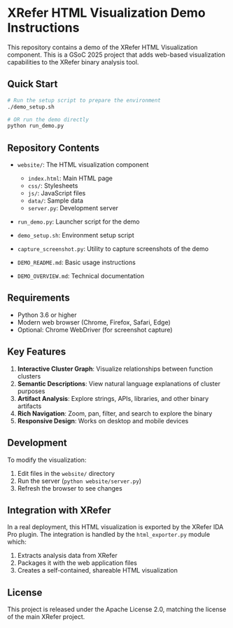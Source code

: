 # XRefer HTML Visualization Demo Instructions

This repository contains a demo of the XRefer HTML Visualization component. This is a GSoC 2025 project that adds web-based visualization capabilities to the XRefer binary analysis tool.

## Quick Start

```bash
# Run the setup script to prepare the environment
./demo_setup.sh

# OR run the demo directly
python run_demo.py
```

## Repository Contents

- `website/`: The HTML visualization component 
  - `index.html`: Main HTML page
  - `css/`: Stylesheets
  - `js/`: JavaScript files
  - `data/`: Sample data
  - `server.py`: Development server

- `run_demo.py`: Launcher script for the demo
- `demo_setup.sh`: Environment setup script
- `capture_screenshot.py`: Utility to capture screenshots of the demo
- `DEMO_README.md`: Basic usage instructions
- `DEMO_OVERVIEW.md`: Technical documentation

## Requirements

- Python 3.6 or higher
- Modern web browser (Chrome, Firefox, Safari, Edge)
- Optional: Chrome WebDriver (for screenshot capture)

## Key Features

1. **Interactive Cluster Graph**: Visualize relationships between function clusters
2. **Semantic Descriptions**: View natural language explanations of cluster purposes
3. **Artifact Analysis**: Explore strings, APIs, libraries, and other binary artifacts
4. **Rich Navigation**: Zoom, pan, filter, and search to explore the binary
5. **Responsive Design**: Works on desktop and mobile devices

## Development

To modify the visualization:

1. Edit files in the `website/` directory
2. Run the server (`python website/server.py`)
3. Refresh the browser to see changes

## Integration with XRefer

In a real deployment, this HTML visualization is exported by the XRefer IDA Pro plugin. The integration is handled by the `html_exporter.py` module which:

1. Extracts analysis data from XRefer
2. Packages it with the web application files
3. Creates a self-contained, shareable HTML visualization

## License

This project is released under the Apache License 2.0, matching the license of the main XRefer project. 